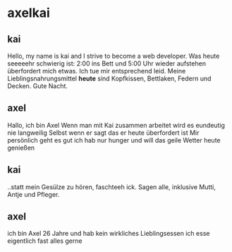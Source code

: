 # axelkai

## kai

Hello, my name is kai and I strive to become a web developer.
Was heute seeeeehr schwierig ist: 2:00 ins Bett und 5:00 Uhr wieder aufstehen überfordert mich etwas. Ich tue mir entsprechend leid.
Meine Lieblingsnahrungsmittel **heute** sind Kopfkissen, Bettlaken, Federn und Decken.
Gute Nacht.

## axel

Hallo, ich bin Axel
Wenn man mit Kai zusammen arbeitet wird es eundeutig nie langweilig
Selbst wenn er sagt das er heute überfordert ist
Mir persönlich geht es gut ich hab nur hunger und will das geile Wetter heute genießen

## kai

 ..statt mein Gesülze zu hören, faschteeh ick. Sagen alle, inklusive Mutti, Antje und Pfleger.

 ## axel

 ich bin Axel 26 Jahre und hab kein wirkliches Lieblingsessen ich esse eigentlich fast alles gerne